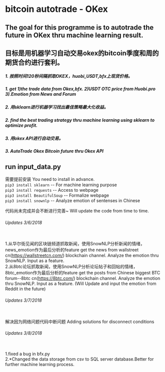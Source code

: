 # bitcoin autotrade - OKex

## The goal for this programme is to autotrade the future in OKex thru machine learning result.
## 目标是用机器学习自动交易okex的bitcoin季度和周的期货合约进行套利。
##### 1. 按照时间120秒间隔抓取OKEX，huobi_USDT,bfx上现货价格。
##### 1. get 1)the trade data from Okex,bfx. 2)USDT OTC price from Huobi.pro 3).Emotion from News and Forum
##### 2. 用sklearn进行机器学习找出最佳策略最大化收益。
##### 2. find the best trading strategy thru machine learning using sklearn to optimize profit.
##### 3. 用okex API进行自动交易。
##### 3. AutoTrade Okex Bitcoin future thru Okex API

## run input_data.py

需要提前安装
You need to install in advance.
<br>`pip3 install sklearn` -- For machine learning purpose
<br>`pip3 install requests` -- Access to webpage
<br>`pip3 install BeautifulSoup` -- Formalize webpage
<br>`pip3 install snownlp` -- Analyze emotion of sentenses in Chinese

代码尚未完成并会不断进行完善~ Will update the code from time to time.

###### Updates 3/6/2018 
<br> 1.从华尔街见闻的区块链频道抓取新闻，使用SnowNLP分析新闻的情绪，news_emotion作为最后分析的feature
get the news from wallstreet cn(https://wallstreetcn.com/) blockchain channel. Analyze the emotion thru SnowNLP. Input as a feature.
<br> 2.从8btc论坛抓取新闻，使用SnowNLP分析论坛帖子和回帖的情绪，8btc_emotion作为最后分析的feature
get the posts from Chinese biggest BTC forum--8btc cn(https://8btc.com/) blockchain channel. Analyze the emotion thru SnowNLP. Input as a feature.
(Will Update and input the emotion from Reddit in the future)

###### Updates 3/7/2018 
<br> 解决因为网络问题代码中断问题 Adding solutions for disconnect conditions

###### Updates 3/8/2018
<br> 1.fixed a bug in bfx.py
<br> 2.*Changed the data storage from csv to SQL server database.Better for further machine learning process.
